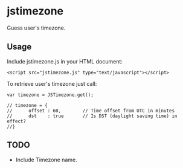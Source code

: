 jstimezone
==========

Guess user's timezone.


Usage
-----
Include jstimezone.js in your HTML document:

	<script src="jstimezone.js" type="text/javascript"></script>


To retrieve user's timezone just call:

	var timezone = JSTimezone.get();

	// timezone = {
	// 		offset : 60,		// Time offset from UTC in minutes
	//		dst    : true		// Is DST (daylight saving time) in effect?
	//}


TODO
----

- Include Timezone name.
